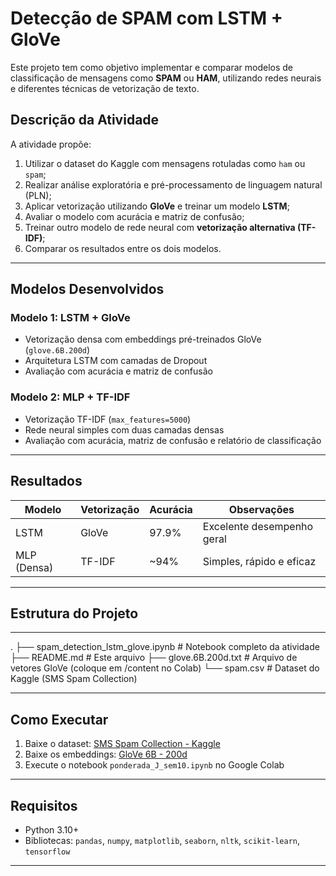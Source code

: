 # Detecção de SPAM com LSTM + GloVe

Este projeto tem como objetivo implementar e comparar modelos de classificação de mensagens como **SPAM** ou **HAM**, utilizando redes neurais e diferentes técnicas de vetorização de texto.

## Descrição da Atividade

A atividade propõe:

1. Utilizar o dataset do Kaggle com mensagens rotuladas como `ham` ou `spam`;
2. Realizar análise exploratória e pré-processamento de linguagem natural (PLN);
3. Aplicar vetorização utilizando **GloVe** e treinar um modelo **LSTM**;
4. Avaliar o modelo com acurácia e matriz de confusão;
5. Treinar outro modelo de rede neural com **vetorização alternativa (TF-IDF)**;
6. Comparar os resultados entre os dois modelos.

---

## Modelos Desenvolvidos

### Modelo 1: LSTM + GloVe
- Vetorização densa com embeddings pré-treinados GloVe (`glove.6B.200d`)
- Arquitetura LSTM com camadas de Dropout
- Avaliação com acurácia e matriz de confusão

### Modelo 2: MLP + TF-IDF
- Vetorização TF-IDF (`max_features=5000`)
- Rede neural simples com duas camadas densas
- Avaliação com acurácia, matriz de confusão e relatório de classificação

---

## Resultados

| Modelo         | Vetorização | Acurácia | Observações                      |
|----------------|-------------|----------|----------------------------------|
| LSTM           | GloVe       | 97.9%    | Excelente desempenho geral       |
| MLP (Densa)    | TF-IDF      | ~94%     | Simples, rápido e eficaz         |

---

## Estrutura do Projeto

---

. ├── spam_detection_lstm_glove.ipynb # Notebook completo da atividade ├── README.md # Este arquivo ├── glove.6B.200d.txt # Arquivo de vetores GloVe (coloque em /content no Colab) └── spam.csv # Dataset do Kaggle (SMS Spam Collection)

---

## Como Executar

1. Baixe o dataset: [SMS Spam Collection - Kaggle]([https://www.kaggle.com/datasets/uciml/sms-spam-collection-dataset](https://www.kaggle.com/datasets/uciml/sms-spam-collection-dataset?resource=download))
2. Baixe os embeddings: [GloVe 6B - 200d](https://nlp.stanford.edu/data/glove.6B.zip)
3. Execute o notebook `ponderada_J_sem10.ipynb` no Google Colab

---

## Requisitos

- Python 3.10+
- Bibliotecas: `pandas`, `numpy`, `matplotlib`, `seaborn`, `nltk`, `scikit-learn`, `tensorflow`

---


